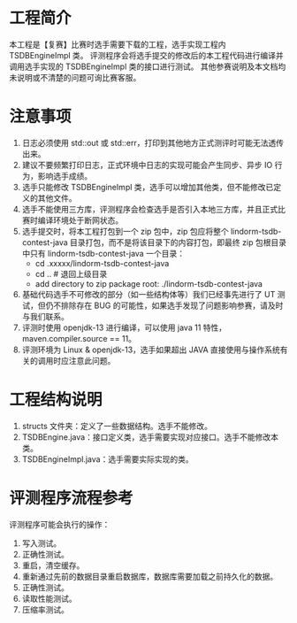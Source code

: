 
# 工程简介
本工程是【复赛】比赛时选手需要下载的工程，选手实现工程内 TSDBEngineImpl 类。
评测程序会将选手提交的修改后的本工程代码进行编译并调用选手实现的 TSDBEngineImpl 类的接口进行测试。
其他参赛说明及本文档均未说明或不清楚的问题可询比赛客服。
  

# 注意事项
1. 日志必须使用 std::out 或 std::err，打印到其他地方正式测评时可能无法透传出来。
2. 建议不要频繁打印日志，正式环境中日志的实现可能会产生同步、异步 IO 行为，影响选手成绩。
3. 选手只能修改 TSDBEngineImpl 类，选手可以增加其他类，但不能修改已定义的其他文件。
4. 选手不能使用三方库，评测程序会检查选手是否引入本地三方库，并且正式比赛时编译环境处于断网状态。
5. 选手提交时，将本工程打包到一个 zip 包中，zip 包应将整个 lindorm-tsdb-contest-java 目录打包，而不是将该目录下的内容打包，即最终 zip 包根目录中只有 lindorm-tsdb-contest-java 一个目录：
   + cd .xxxxx/lindorm-tsdb-contest-java
   + cd .. # 退回上级目录
   + add directory to zip package root: ./lindorm-tsdb-contest-java
6. 基础代码选手不可修改的部分（如一些结构体等）我们已经事先进行了 UT 测试，但仍不排除存在 BUG 的可能性，如果选手发现了问题影响参赛，请及时与我们联系。
7. 评测时使用 openjdk-13 进行编译，可以使用 java 11 特性，maven.compiler.source == 11。
8. 评测环境为 Linux & openjdk-13，选手如果超出 JAVA 直接使用与操作系统有关的调用时应注意此问题。
   

# 工程结构说明
1. structs 文件夹：定义了一些数据结构。选手不能修改。
2. TSDBEngine.java：接口定义类，选手需要实现对应接口。选手不能修改本类。
3. TSDBEngineImpl.java：选手需要实际实现的类。
  

# 评测程序流程参考
评测程序可能会执行的操作：
   1. 写入测试。
   2. 正确性测试。
   3. 重启，清空缓存。
   4. 重新通过先前的数据目录重启数据库，数据库需要加载之前持久化的数据。
   5. 正确性测试。
   6. 读取性能测试。
   7. 压缩率测试。
  
